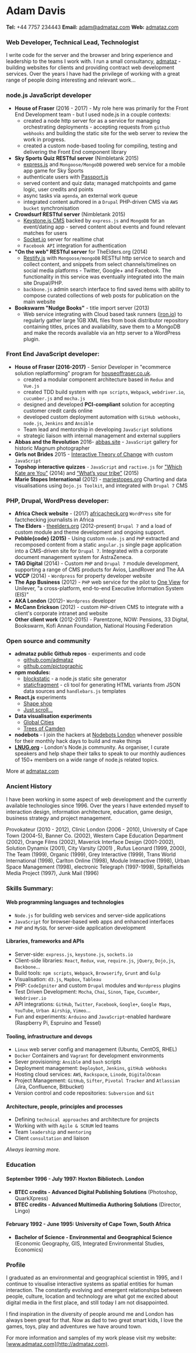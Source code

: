 # Adam Davis
**Tel:** +44 7757 234443  **Email:** [adam@admataz.com](mailto:adam@admataz.com) **Web:** [admataz.com](http://admataz.com)

### Web Developer, Technical Lead, Technologist
I write code for the server and the browser and bring experience and leadership to the teams I work with.  I run a small consultancy, [admataz](http://admataz.com) - building websites for clients and providing contract web development services. Over the years I have had the privilege of working with a great range of people doing interesting and relevant work...

### node.js JavaScript developer
- **House of Fraser** (2016 - 2017) - My role here was primarily for the Front End Development team - but I used node.js in a couple contexts:
	- created a node http server for as a service for managing orchestrating deployments - accepting requests from `github webhooks` and building the static site for the web server to review the work in progress. 
	- created a custom node-based tooling for compiling, testing and delivering the Front End component library 
- **Sky Sports Quiz RESTful server** (Nimbletank 2015)
	- [express.js](http://expressjs.com) and `Mongoose/MongoDB` powered web service for a mobile app game for Sky Sports
	- authenticate users with [Passport.js](http://passportjs.com)
	- served content and quiz data; managed matchpoints and game logic, user credits and points
	- async tasks via `agenda`, an external work queue
	- integrated content authored in a `Drupal` PHP-driven CMS via `AWS bucket` synchronisation
- **Crowdsurf RESTful server** (Nimbletank 2015)
	- [Keystone.js CMS](http://keystonejs.com) backed by `express.js` and `MongoDB` for an event/dating app - served content about events and found relevant matches for users
	- [Socket.io](http://socket.io) server for realtime chat
	- `Facebook API` integration for authentication
- **"On the web" RESTful server** for TheElders.org (2014)
	- [Restify.js](http://restify.com) with `Mongoose/mongoDB` RESTful http service to search and collect content, and snippets from select channels/timelines on social media platforms - Twitter, Google+ and Facebook. The functionality in this service was eventually integrated into the main site Drupal/PHP. 
	- `backbone.js` admin search interface  to find saved items with ability to compose curated collections of web posts for publication on the main website
- **Bookswarm "Nudge Books"**  - title import server (2013)
	- Web service integrating with Cloud based task runners ([iron.io]()) to regularly gather large 1GB XML files from book distributor repository containing titles, prices and availability, save them to a MongoDB and make the records available via an http server to a WordPress plugin.

### Front End JavaScript developer: 
- **House of Fraser  (2016-2017)**  - Senior Developer in "ecommerce solution replatforming" program for [houseoffraser.co.uk](http://houseoffraser.co.uk).
	- created a modular component architecture based in `Redux` and `Vue.js`
	- created TDD build system with `npm scripts`, `Webpack`, `webdriver.io`, `cucumber.js` and `mocha.js`
	- designed and developed **PCI-compliant** solution for accepting customer credit cards online
	- developed custom deployment automation with `GitHub webhooks`, `node.js`, `Jenkins` and `Ansible`  
	- Team lead and mentorship in developing `JavaScript` solutions
	- strategic liaison with internal management and external suppliers
- **Abbas and the Revolution**  2016- [abbas.site](http://abbas.site) - `JavaScript` gallery for historic Magnum photographer
- **Girls not Brides**  2015 - [Interactive Theory of Change](http://www.girlsnotbrides.org/child-marriage-theory-of-change/interactive/) with custom `JavaScript`
- **Topshop interactive quizzes** - `JavaScript` and `ractive.js` for ["Which Kate are You"](http://topshop.com/katemoss) (2014) and [“What’s your tribe”](http://www.topshop.com/en/tsuk/category/topshop-magazine-2663381/whats-your-tribe-4173133?intcmpid=Zine_Shop_Quiz) (2015)
- **Marie Stopes International** (2012) - [mariestopes.org](http://mariestopes.org/data-research) Charting and data visualisations using `Dojo.js Toolkit`, and integrated with `Drupal 7` CMS


### PHP, Drupal, WordPress developer:
- **Africa Check website** - (2017) [africacheck.org](http://africacheck.org) `WordPress` site for factchecking journalists in Africa
- **The Elders** - [theelders.org](http://theelders.org) (2012-present) `Drupal 7` and a load of custom module and theme development and ongoing support.
- **Pebble{code} (2015)** - Using custom `node.js` and `PHP` extracted and recomposed content from a static `angular.js` single page application into a CMS-driven site for `Drupal 7`. Integrated with a corporate document management system for AstraZeneca.
- **TAG Digital** (2014) - Custom `PHP` and `Drupal 7` module development, supporting a range of CMS products for Avios, LandRover and The AA
- **VCCP** (2014) - `Wordpress` for property developer website
- **The App Business** (2012) - `PHP` web service for the pilot to [One View](http://www.theappbusiness.com/work/one-view) for Unilever,  "a cross-platform, end-to-end Executive Information System (EIS)"
- **AKA London** (2012)- `Wordpress` developer
- **McCann Erickson** (2012) - custom `PHP`-driven CMS to integrate with a client's corporate intranet and website
- **Other client work** (2012-2015) - Parentzone, NOW: Pensions, 33 Digital, Bookswarm, Kofi Annan Foundation, National Housing Federation

### Open source and community
- **admataz public Github repos** -  experiments and code 
	- [github.com/admataz](https://github.com/admataz)
	- [github.com/pictographic](https://github.com/pictographic/)
- **npm modules:** 
	- [blockstatic](https://www.npmjs.com/package/blockstatic)   - a node.js static site generator
	- [staticfragment](https://www.npmjs.com/package/staticfragment) - cli tool for generating HTML variants from JSON data sources and `handlebars.js` templates
-  **React.js** experiments 
	-   [Shape shop](http://demo.admataz.com/shape-shop/)
	-   [Just scroll...](http://demo.admataz.com/scroll-blocks/) 
- **Data visualisation experiments** 
	- [Global Cities](http://pictographic.io/viz/cities-of-the-world/)
	- [Trees of Camden](http://pictographic.io/viz/trees-of-camden/)
- **nodebots** - I join the hackers at [Nodebots London](http://london.nodebots.io) whenever possible for their monthly hack days to build and make things
- **[LNUG.org](https://lnug.org)** - London's Node.js community. As organiser, I curate speakers and help shape their talks to speak to our monthly audiences of 150+ members on a wide range of node.js related topics. 

More at [admataz.com](http://admataz.com)

### Ancient History
I have been working in some aspect of web development and the currently available technologies since 1996. Over the years I have extended myself to interaction design, information architecture, education, game design, business strategy and project management.

Provokateur (2010 - 2012), Clinic London (2006 - 2010),   University of Cape Town (2004-5), Banner Co. (2002), Western Cape Education Department (2002), Orange Films (2002), Maverick Interface Design (2001-2002), Solution Dynamix (2001), City Varsity (2001) , Rufus Leonard (1999, 2000), The Team (1999), Organic (1999), Grey Interactive (1999), Trans World International (1998), Carlton Online (1998), Module Interactive (1998), Urban Space Management (1998), electronic Telegraph (1997-1998), Spitalfields Media Project (1997), Junk Mail (1996)

### Skills Summary: 
#### Web programming languages and technologies
- `Node.js` for building web services and server-side applications
- `JavaScript` for browser-based web apps and enhanced interfaces
- `PHP` and `MySQL` for server-side application development

#### Libraries, frameworks and APIs
- Server-side: `express.js`, `keystone.js`, `sockets.io`
- Client-side libraries: `React`, `Redux`, `vue`, `require.js`, `jQuery`, `Dojo,js`, `Backbone`… 
- Build tools: `npm scripts`, `Webpack`, `Browserify`, `Grunt` and `Gulp`
- Visualisation: `d3.js`, `Mapbox`, `Tableau`
- PHP: `CodeIgniter` and custom `Drupal` modules and `Wordpress` plugins
- Test Driven Development:  `Mocha`, `Chai`, `Sinon`, `Tape`, `Cucumber`, `Webdriver.io`
- API integrations: `GitHub`, `Twitter`, `Facebook`, `Google+`, `Google Maps`, `YouTube`, `Urban Airship`, `Vimeo`…
- Fun and experiments: `Arduino` and `JavaScript`-enabled hardware (Raspberry Pi, Espruino and Tessel)

#### Tooling, infrastructure and devops
- `Linux` web server config and management (Ubuntu, CentOS, RHEL)
- `Docker` Containers and `Vagrant` for development environments
- Sever provisioning: `Ansible` and `bash` scripts
- Deployment management: `Deploybot`, `Jenkins`, `gitHub webhooks`
- Hosting cloud services: `AWS`, `Rackspace`, `Linode`, `DigitalOcean`
- Project Management:  `GitHub`, `Sifter`,  `Pivotal Tracker` and `Atlassian` (Jira, Confluence, Bitbucket)
- Version control and code repositories: `Subversion` and `Git`

#### Architecture, people, principles and processes
- Defining `technical approaches` and  architecture for projects
- Working with with `Agile & SCRUM` led teams
- Team `leadership` and `mentoring`
- Client `consultation` and liaison

_Always learning more._

### Education

#### September 1996 - July 1997: Hoxton Bibliotech. London
- **BTEC credits - Advanced Digital Publishing Solutions**  (Photoshop, QuarkXpress)
- **BTEC credits - Advanced Multimedia Authoring Solutions** (Director, Lingo)

#### February 1992 - June 1995: University of Cape Town, South Africa
- **Bachelor of Science - Environmental and Geographical Science**
(Economic Geography, GIS, Integrated Environmental Studies, Economics)

### Profile

I graduated as an environmental and geographical scientist in 1995, and I continue to visualise interactive systems as spatial entities for human interaction. The constantly evolving and emergent relationships between people, culture, location and technology are what got me excited about digital media in the first place, and still today I am not disappointed.

I find inspiration in the diversity of people around me and London has always been great for that. Now as dad to two great smart kids, I love the games, toys, play and adventures we have around town.

For more information and samples of my work please visit my website: [www.admataz.com](http://admataz.com).
